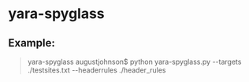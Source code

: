 # yara-spyglass

## Example:
> yara-spyglass augustjohnson$ python yara-spyglass.py --targets ./testsites.txt --headerrules ./header_rules